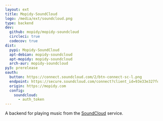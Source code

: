 ```yaml
---
layout: ext
title: Mopidy-SoundCloud
logo: /media/ext/soundcloud.png
type: backend
dev:
  github: mopidy/mopidy-soundcloud
  circleci: true
  codecov: true
dist:
  pypi: Mopidy-SoundCloud
  apt-debian: mopidy-soundcloud
  apt-mopidy: mopidy-soundcloud
  arch-aur: mopidy-soundcloud
py3: prerelease
oauth:
  button: https://connect.soundcloud.com/2/btn-connect-sc-l.png
  endpoint: https://secure.soundcloud.com/connect?client_id=93e33e327fd8a9b77becd179652272e2&scope=non-expiring&response_type=code_and_token&redirect_uri=https://www.mopidy.com/soundcloud_callback
  origin: https://mopidy.com
  config:
    soundcloud:
      - auth_token
---
```


A backend for playing music from the
[SoundCloud](https://soundcloud.com/) service.
